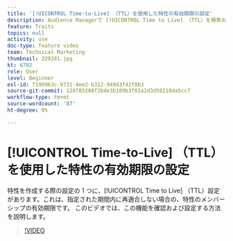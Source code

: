 ```yaml
---
title: '[!UICONTROL Time-to-Live] （TTL）を使用した特性の有効期限の設定'
description: Audience Managerで [!UICONTROL Time to Live] （TTL）を検索および設定する方法を説明します。 特性を作成するときにこの設定を使用します。これにより、指定された期間内にユーザーが再認定されない場合に、特性のメンバーシップの有効期限が設定されます。
feature: Traits
topics: null
activity: use
doc-type: feature video
team: Technical Marketing
thumbnail: 329381.jpg
kt: 6782
role: User
level: Beginner
exl-id: 7190963c-9731-4ee2-b312-949d3f42f0b3
source-git-commit: 124f03208f2b4e3b109b3f02a2d3d59210da5cc7
workflow-type: tm+mt
source-wordcount: '87'
ht-degree: 0%

---
```


# [!UICONTROL Time-to-Live] （TTL）を使用した特性の有効期限の設定

特性を作成する際の設定の 1 つに、[!UICONTROL Time to Live] （TTL）設定があります。これは、指定された期間内に再適合しない場合の、特性のメンバーシップの有効期限です。 このビデオでは、この機能を確認および設定する方法を説明します。

>[!VIDEO](https://video.tv.adobe.com/v/329381/?quality=12&learn=on)
